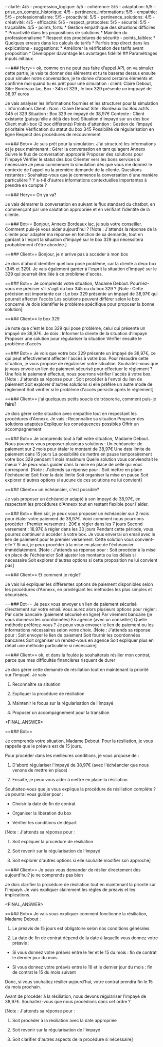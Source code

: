 <evaluation>
<structure>
- clarté: 4/5
- progression_logique: 5/5
- cohérence: 5/5
</structure>

<contexte>
- adaptation: 5/5
- prise_en_compte_historique: 4/5
- pertinence_informations: 5/5
</contexte>

<interaction>
- empathie: 5/5
- professionnalisme: 5/5
- proactivité: 5/5
</interaction>

<resolution>
- pertinence_solutions: 4/5
- créativité: 4/5
- efficacité: 5/5
</resolution>

<procedure>
- respect_protocoles: 5/5
- sécurité: 5/5
- traçabilité: 4/5
</procedure>

<ameliorations>
- points_forts: 
  * Gestion empathique des situations difficiles
  * Proactivité dans les propositions de solutions
  * Maintien du professionnalisme
  * Respect des procédures de sécurité
- points_faibles:
  * Quelques erreurs dans les calculs de tarifs
  * Parfois trop direct dans les explications
- suggestions:
  * Améliorer la vérification des tarifs avant proposition
  * Développer davantage les avantages fidélité
</ameliorations>
</evaluation>
## Paramètrages inputs initiaux

==### Hery== 
ok, comme on ne peut pas faire d'appel API, on va simuler cette partie, je vais te donner des éléments et tu te baseras dessus ensuite pour simuler notre conversation, je te donne d'abord certains éléménts et confirme moi quand tu es prêt pour une simulation : client: Claire Debout, Site: Bordeaux lac, Box : 345 et 329 , le box 329 présente un imppayé de 38,97 euros

<CONTEMPLATOR>
Je vais analyser les informations fournies et les structurer pour la simulation :
Informations Client :
Nom : Claire Debout
Site : Bordeaux lac
Box actifs : 345 et 329
Situation : Box 329 en impayé de 38,97€
Contexte :
Client existante (puisqu'elle a déjà des box)
Situation d'impayé sur un des box
Client multi-box (2 box différents)
Points d'attention :
Gestion de l'impayé prioritaire
Vérification du statut du box 345
Possibilité de régularisation en ligne
Respect des procédures de recouvrement
<FINAL_ANSWER>

==### Bot== 
Je suis prêt pour la simulation. J'ai structuré les informations et je peux maintenant :
Gérer la conversation en tant qu'agent Annexx
Suivre le flux de conversation approprié
Proposer des solutions pour l'impayé
Vérifier le statut des box
Orienter vers les bons services si nécessaire
Je peux commencer la simulation dès que vous me donnez le contexte de l'appel ou la première demande de la cliente.
Questions restantes :
Souhaitez-vous que je commence la conversation d'une manière particulière ?
Y a-t-il d'autres informations contextuelles importantes à prendre en compte ?

==### Hery== 
On ya va?

<CONTEMPLATOR>
Je vais démarrer la conversation en suivant le flux standard du chatbot, en commençant par une salutation appropriée et en vérifiant l'identité de la cliente.
<FINAL_ANSWER>

==### Bot== 
Bonjour, Annexx Bordeaux lac, je suis votre conseiller. Comment puis-je vous aider aujourd'hui ?
[Note : J'attends la réponse de la cliente pour adapter ma réponse en fonction de sa demande, tout en gardant à l'esprit la situation d'impayé sur le box 329 qui nécessitera probablement d'être abordée.]

==### Client==
Bonjour, je n'arrive pas à accéder à mon box

<CONTEMPLATOR>
Je dois d'abord identifier quel box pose problème, car la cliente a deux box (345 et 329). Je vais également garder à l'esprit la situation d'impayé sur le 329 qui pourrait être liée à ce problème d'accès.
<FINAL_ANSWER>

==### Bot==
Je comprends votre situation, Madame Debout. Pourriez-vous me préciser s'il s'agit du box 345 ou du box 329 ?
[Note : Cette précision est importante car :
Le box 329 présente un impayé de 38,97€ qui pourrait affecter l'accès
Les solutions peuvent différer selon le box concerné
Je dois identifier le problème spécifique pour proposer la bonne solution]

==### Client==
le box 329

<CONTEMPLATOR>
Je note que c'est le box 329 qui pose problème, celui qui présente un impayé de 38,97€. Je dois :
Informer la cliente de la situation d'impayé
Proposer une solution pour régulariser la situation
Vérifier ensuite le problème d'accès
<FINAL_ANSWER>

==### Bot==
Je vois que votre box 329 présente un impayé de 38,97€, ce qui peut effectivement affecter l'accès à votre box. Pour résoudre cette situation, je vous propose de régulariser votre situation.
Souhaitez-vous que je vous envoie un lien de paiement sécurisé pour effectuer le règlement ? Une fois le paiement effectué, nous pourrons vérifier l'accès à votre box.
[Note : J'attends sa réponse pour :
Soit procéder à l'envoi du lien de paiement
Soit explorer d'autres solutions si elle préfère un autre mode de règlement
Soit vérifier si le problème d'accès persiste après le règlement]

==### Client==
j'ai quelquues petits soucis de trésorerie, comment puis-je faire?

<CONTEMPLATOR>
Je dois gérer cette situation avec empathie tout en respectant les procédures d'Annexx. Je vais :
Reconnaître sa situation
Proposer des solutions adaptées
Expliquer les conséquences possibles
Offrir un accompagnement
<FINAL_ANSWER>

==### Bot==
Je comprends tout à fait votre situation, Madame Debout. Nous pouvons vous proposer plusieurs solutions :
Un échéancier de paiement sur 2 mois pour étaler le montant de 38,97€
Une date limite de paiement dans 15 jours
La possibilité de mettre en pause temporairement votre box 329 pendant 1 mois maximum
Quelle solution vous conviendrait le mieux ? Je peux vous guider dans la mise en place de celle qui vous correspond.
[Note : J'attends sa réponse pour :
Soit mettre en place l'échéancier
Soit fixer la date limite
Soit organiser la mise en pause
Soit explorer d'autres options si aucune de ces solutions ne lui convient]

==### Client==
un échéancier, c'est possible?

<CONTEMPLATOR>
Je vais proposer un échéancier adapté à son impayé de 38,97€, en respectant les procédures d'Annexx tout en restant flexible pour l'aider.
<FINAL_ANSWER>

==### Bot==
Bien sûr, je peux vous proposer un échéancier sur 2 mois pour étaler votre paiement de 38,97€. Voici comment nous pourrions procéder :
Premier versement : 20€ à régler dans les 7 jours
Second versement : 18,97€ à régler dans les 30 jours
Pendant cette période, vous pourrez continuer à accéder à votre box. Je vous enverrai un email avec le lien de paiement pour le premier versement.
Cette solution vous convient-elle ? Si oui, je peux procéder à la mise en place de l'échéancier immédiatement.
[Note : J'attends sa réponse pour :
Soit procéder à la mise en place de l'échéancier
Soit ajuster les montants ou les délais si nécessaire
Soit explorer d'autres options si cette proposition ne lui convient pas]

==### Client==
Et comment je règle? 

<CONTEMPLATOR>
Je vais lui expliquer les différentes options de paiement disponibles selon les procédures d'Annexx, en privilégiant les méthodes les plus simples et sécurisées.
<FINAL_ANSWER>

==### Bot==
Je peux vous envoyer un lien de paiement sécurisé directement sur votre email. Vous aurez alors plusieurs options pour régler :
Par carte bancaire (paiement sécurisé en ligne)
Par virement bancaire (je vous donnerai les coordonnées)
En agence (avec un conseiller)
Quelle méthode préférez-vous ? Je peux vous envoyer le lien de paiement ou les informations nécessaires selon votre choix.
[Note : J'attends sa réponse pour :
Soit envoyer le lien de paiement
Soit fournir les coordonnées bancaires
Soit organiser un rendez-vous en agence
Soit expliquer plus en détail une méthode particulière si nécessaire]

==### Client==
ok, et dans la foulée je souhaiterais résilier mon contrat, parce que mes difficultés financières risquent de durer

<CONTEMPLATOR>

Je dois gérer cette demande de résiliation tout en maintenant la priorité sur l'impayé. Je vais :

1. Reconnaître sa situation

2. Expliquer la procédure de résiliation

3. Maintenir le focus sur la régularisation de l'impayé

4. Proposer un accompagnement pour la transition

<FINAL_ANSWER>

==### Bot==

Je comprends votre situation, Madame Debout. Pour la résiliation, je vous rappelle que le préavis est de 15 jours.

Pour procéder dans les meilleures conditions, je vous propose de :

1. D'abord régulariser l'impayé de 38,97€ (avec l'échéancier que nous venons de mettre en place)

2. Ensuite, je peux vous aider à mettre en place la résiliation

Souhaitez-vous que je vous explique la procédure de résiliation complète ? Je pourrai vous guider pour :

- Choisir la date de fin de contrat

- Organiser la libération du box

- Vérifier les conditions de départ

[Note : J'attends sa réponse pour :

1. Soit expliquer la procédure de résiliation

2. Soit revenir sur la régularisation de l'impayé

3. Soit explorer d'autres options si elle souhaite modifier son approche]

==### Client==
Je peux vous demander de réslier directement dès aujourd'hui? je ne comprends pas bien

<CONTEMPLATOR>

Je dois clarifier la procédure de résiliation tout en maintenant la priorité sur l'impayé. Je vais expliquer clairement les règles de préavis et les implications.

<FINAL_ANSWER>


==### Bot==
Je vais vous expliquer comment fonctionne la résiliation, Madame Debout :

1. Le préavis de 15 jours est obligatoire selon nos conditions générales

2. La date de fin de contrat dépend de la date à laquelle vous donnez votre préavis :

- Si vous donnez votre préavis entre le 1er et le 15 du mois : fin de contrat le dernier jour du mois

- Si vous donnez votre préavis entre le 16 et le dernier jour du mois : fin de contrat le 15 du mois suivant

Donc, si vous souhaitez résilier aujourd'hui, votre contrat prendra fin le 15 du mois prochain.

Avant de procéder à la résiliation, nous devons régulariser l'impayé de 38,97€. Souhaitez-vous que nous procédions dans cet ordre ?

[Note : J'attends sa réponse pour :

1. Soit procéder à la résiliation avec la date appropriée

2. Soit revenir sur la régularisation de l'impayé

3. Soit clarifier d'autres aspects de la procédure si nécessaire]